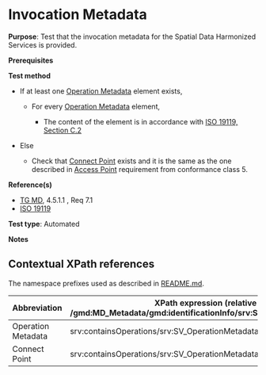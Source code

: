 # Invocation Metadata

**Purpose**: Test that the invocation metadata for the Spatial Data Harmonized Services is provided.

**Prerequisites**

**Test method**

* If at least one [Operation Metadata](#operationMetadata) element exists,

    * For every [Operation Metadata](#operationMetadata) element,

        * The content of the element is in accordance with [ISO 19119, Section C.2](../README.md#ref_ISO_19119)

* Else

    * Check that [Connect Point](#connectPoint) exists and it is the same as the one described in [Access Point](../sds-invocable/access-point.md) requirement from conformance class 5.

**Reference(s)**	 

* [TG MD](./README.md#ref_TG_MD), 4.5.1.1 , Req 7.1
* [ISO 19119](../README.md#ref_ISO_19119)

**Test type**: Automated

**Notes**

## Contextual XPath references

The namespace prefixes used as described in [README.md](./README.md#namespaces).

Abbreviation                                   |  XPath expression (relative to /gmd:MD_Metadata/gmd:identificationInfo/srv:SV_ServiceIdentification)
-----------------------------------------------| -------------------------------------------------------------------------
<a name="operationMetadata">Operation Metadata</a> | srv:containsOperations/srv:SV_OperationMetadata
<a name="connectPoint">Connect Point</a> | srv:containsOperations/srv:SV_OperationMetadata/srv:connectPoint
